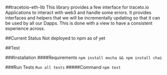 ##tracetoio-eth-lib
This library provides a few interface for traceto.io Applications to interact with web3 and handle some errors.
It provides interfaces and helpers that we will be incrementally updating so that it can be used by all our Dapps.
This is done with a view to have a consistent experience across. 

##Current Status
Not deployed to npm as of yet


##Test 

###Installation
####Requirements
`npm install mocha && npm install chai`

###Run Tests
`Run all tests`
#####Command
`npm test`